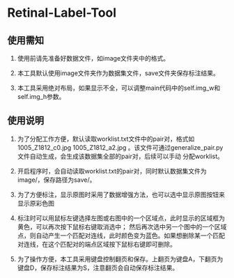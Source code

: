 # Retinal-Label-Tool

## 使用需知

1. 使用前请先准备好数据文件，如image文件夹中的格式。

2. 本工具默认使用image文件夹作为数据集文件，save文件夹保存标注结果。

3. 本工具采用绝对布局，如果显示不全，可以调整main代码中的self.img_w和self.img_h参数。

## 使用说明

1. 为了分配工作方便，默认读取worklist.txt文件中的pair对，格式如1005_Z1812_c0.jpg 1005_Z1812_a2.jpg 。该文件可通过generalize_pair.py文件自动生成，会生成该数据集全部的pair对，后续可以手动
分配worklist。

2. 开启程序时，会自动读取worklist.txt的pair对，同时默认数据集文件为image/，保存路径为save/。

3. 为了方便标注，显示原图时采用了数据增强方法，也可以选中显示原图按钮来显示原彩色图

4. 标注时可以用鼠标左键选择左图或右图中的一个区域点，此时显示的区域框为黄色，可以再次按下鼠标右键取消选中；
然后再次选中另一个图中的一个区域点，则自动产生一个匹配对连线，此时颜色变为蓝色。如果想删除某一个匹配对连线，在这个匹配对的端点区域按下鼠标右键即可删除。

5. 为了操作方便，本工具采用键盘控制翻页和保存。上翻页为键盘A，下翻页为键盘D，保存标注结果为S，注意翻页会自动保存标注结果。
